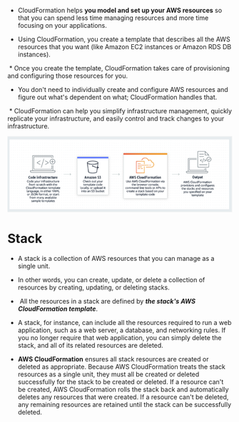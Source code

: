 


* CloudFormation helps **you model and set up your AWS resources** so that you can spend less time managing resources and more time focusing on your applications. 

* Using CloudFormation, you create a template that describes all the AWS resources that you want (like Amazon EC2 instances or Amazon RDS DB instances).

 * Once you create the template, CloudFormation takes care of provisioning and configuring those resources for you. 

* You don't need to individually create and configure AWS resources and figure out what's dependent on what; CloudFormation handles that.

 * CloudFormation can help you simplify infrastructure management, quickly replicate your infrastructure, and easily control and track changes to your infrastructure.

![](../../figures/CloudForamtion.png)

# Stack 

-   A stack is a collection of AWS resources that you can manage as a single unit. 

-   In other words, you can create, update, or delete a collection of resources by creating, updating, or deleting stacks.

-    All the resources in a stack are defined by ***the stack's AWS CloudFormation template***. 

-   A stack, for instance, can include all the resources required to run a web application, such as a web server, a database, and networking rules. If you no longer require that web application, you can simply delete the stack, and all of its related resources are deleted.

-   **AWS CloudFormation** ensures all stack resources are created or deleted as appropriate. Because AWS CloudFormation treats the stack resources as a single unit, they must all be created or deleted successfully for the stack to be created or deleted. If a resource can't be created, AWS CloudFormation rolls the stack back and automatically deletes any resources that were created. If a resource can't be deleted, any remaining resources are retained until the stack can be successfully deleted.

